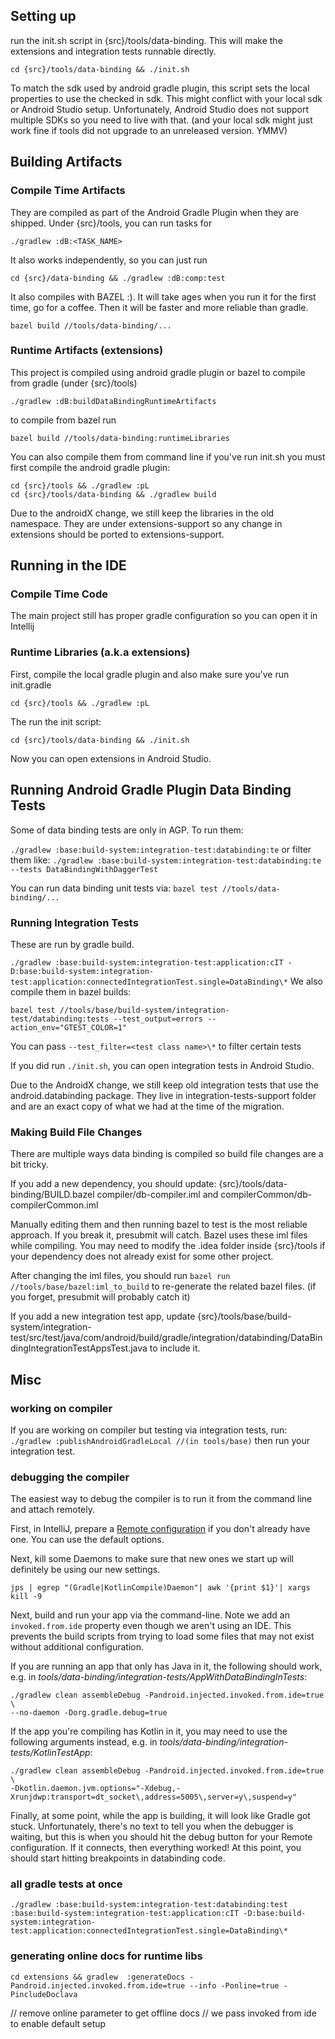 ## Setting up
run the init.sh script in {src}/tools/data-binding. This will make the extensions and integration
tests runnable directly.

`cd {src}/tools/data-binding && ./init.sh`

To match the sdk used by android gradle plugin, this script sets the local properties to use the
checked in sdk. This might conflict with your local sdk or Android Studio setup. Unfortunately,
Android Studio does not support multiple SDKs so you need to live with that. (and your local sdk
might just work fine if tools did not upgrade to an unreleased
version. YMMV)

## Building Artifacts
### Compile Time Artifacts
They are compiled as part of the Android Gradle Plugin when they are shipped.
Under {src}/tools, you can run tasks for

`./gradlew :dB:<TASK_NAME>`

It also works independently, so you can just run

`cd {src}/data-binding && ./gradlew :dB:comp:test`

It also compiles with BAZEL :). It will take ages when you run it for the first time, go for a
coffee. Then it will be faster and more reliable than gradle.

`bazel build //tools/data-binding/...`

### Runtime Artifacts (extensions)
This project is compiled using android gradle plugin or bazel
to compile from gradle (under {src}/tools)

`./gradlew :dB:buildDataBindingRuntimeArtifacts`

to compile from bazel run

`bazel build //tools/data-binding:runtimeLibraries`

You can also compile them from command line if you've run init.sh
you must first compile the android gradle plugin:

```
cd {src}/tools && ./gradlew :pL
cd {src}/tools/data-binding && ./gradlew build
```

Due to the androidX change, we still keep the libraries in the old namespace.
They are under extensions-support so any change in extensions should be ported to
extensions-support.

## Running in the IDE
### Compile Time Code
The main project still has proper gradle configuration so you can open it in Intellij

### Runtime Libraries (a.k.a extensions)
First, compile the local gradle plugin and also make sure you've run init.gradle

`cd {src}/tools && ./gradlew :pL`

The run the init script:

`cd {src}/tools/data-binding && ./init.sh`

Now you can open extensions in Android Studio.

## Running Android Gradle Plugin Data Binding Tests
Some of data binding tests are only in AGP. To run them:

`./gradlew :base:build-system:integration-test:databinding:te`
or filter them like:
`./gradlew :base:build-system:integration-test:databinding:te --tests DataBindingWithDaggerTest`

You can run data binding unit tests via:
`bazel test //tools/data-binding/...`


### Running Integration Tests
These are run by gradle build.

`./gradlew :base:build-system:integration-test:application:cIT -D:base:build-system:integration-test:application:connectedIntegrationTest.single=DataBinding\*`
We also compile them in bazel builds:

`bazel test //tools/base/build-system/integration-test/databinding:tests --test_output=errors
--action_env="GTEST_COLOR=1"`

You can pass `--test_filter=<test class name>\*` to filter certain tests

If you did run `./init.sh`, you can open integration tests in Android Studio.

Due to the AndroidX change, we still keep old integration tests that use the android.databinding
package.
They live in integration-tests-support folder and are an exact copy of what we had at the time of
the migration.

### Making Build File Changes
There are multiple ways data binding is compiled so build file changes are a bit tricky.

If you add a new dependency, you should update:
   {src}/tools/data-binding/BUILD.bazel
   compiler/db-compiler.iml and compilerCommon/db-compilerCommon.iml

Manually editing them and then running bazel to test is the most reliable approach. If you break it,
presubmit will catch. Bazel uses these iml files while compiling. You may need to modify the .idea
folder inside {src}/tools if your dependency does not already exist for some other project.

After changing the iml files, you should run `bazel run //tools/base/bazel:iml_to_build` to
re-generate the related bazel files. (if you forget, presubmit will probably catch it)

If you add a new integration test app, update
{src}/tools/base/build-system/integration-test/src/test/java/com/android/build/gradle/integration/databinding/DataBindingIntegrationTestAppsTest.java to include it.


## Misc

### working on compiler
If you are working on compiler but testing via integration tests, run:
`./gradlew :publishAndroidGradleLocal //(in tools/base)`
then run your integration test.

### debugging the compiler

The easiest way to debug the compiler is to run it from the command line and
attach remotely.

First, in IntelliJ, prepare a [Remote configuration](https://www.jetbrains.com/help/idea/run-debug-configuration-remote-debug.html)
if you don't already have one. You can use the default options.

Next, kill some Daemons to make sure that new ones we start up will definitely
be using our new settings.

`jps | egrep "(Gradle|KotlinCompile)Daemon"| awk '{print $1}'| xargs kill -9`

Next, build and run your app via the command-line. Note we add an `invoked.from.ide`
property even though we aren't using an IDE. This prevents the build scripts from
trying to load some files that may not exist without additional configuration.

If you are running an app that only has Java in it, the following should work,
e.g. in *tools/data-binding/integration-tests/AppWithDataBindingInTests*:

```
./gradlew clean assembleDebug -Pandroid.injected.invoked.from.ide=true \
--no-daemon -Dorg.gradle.debug=true
```

If the app you're compiling has Kotlin in it, you may need to use the following
arguments instead, e.g. in
*tools/data-binding/integration-tests/KotlinTestApp*:

```
./gradlew clean assembleDebug -Pandroid.injected.invoked.from.ide=true \
-Dkotlin.daemon.jvm.options="-Xdebug,-Xrunjdwp:transport=dt_socket\,address=5005\,server=y\,suspend=y"
```

Finally, at some point, while the app is building, it will look like Gradle got
stuck. Unfortunately, there's no text to tell you when the debugger is waiting, but
this is when you should hit the debug button for your Remote configuration. If it
connects, then everything worked! At this point, you should start hitting 
breakpoints in databinding code.  

### all gradle tests at once
```
./gradlew :base:build-system:integration-test:databinding:test :base:build-system:integration-test:application:cIT -D:base:build-system:integration-test:application:connectedIntegrationTest.single=DataBinding\*
```

### generating online docs for runtime libs

`cd extensions && gradlew  :generateDocs -Pandroid.injected.invoked.from.ide=true --info -Ponline=true -PincludeDoclava`

// remove online parameter to get offline docs
// we pass invoked from ide to enable default setup
